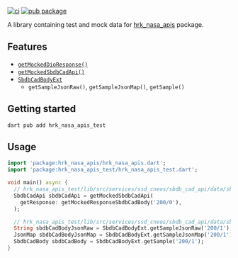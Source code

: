 [![ci](https://github.com/hrishikesh-kadam/hrk_nasa_apis.dart/actions/workflows/ci.yaml/badge.svg)](https://github.com/hrishikesh-kadam/hrk_nasa_apis.dart/actions/workflows/ci.yaml)
[![pub package](https://img.shields.io/pub/v/hrk_nasa_apis_test.svg)](https://pub.dev/packages/hrk_nasa_apis_test)

A library containing test and mock data for [hrk_nasa_apis] package.

## Features

- [`getMockedDioResponse()`]
- [`getMockedSbdbCadApi()`]
- [`SbdbCadBodyExt`]
  - `getSampleJsonRaw()`, `getSampleJsonMap()`, `getSample()`

## Getting started

```console
dart pub add hrk_nasa_apis_test
```

## Usage

```dart
import 'package:hrk_nasa_apis/hrk_nasa_apis.dart';
import 'package:hrk_nasa_apis_test/hrk_nasa_apis_test.dart';

void main() async {
  // hrk_nasa_apis_test/lib/src/services/ssd_cneos/sbdb_cad_api/data/sbdb_cad_body/sample/200/0.json
  SbdbCadApi sbdbCadApi = getMockedSbdbCadApi(
    getResponse: getMockedResponseSbdbCadBody('200/0'),
  );

  // hrk_nasa_apis_test/lib/src/services/ssd_cneos/sbdb_cad_api/data/sbdb_cad_body/sample/200/1.json
  String sbdbCadBodyJsonRaw = SbdbCadBodyExt.getSampleJsonRaw('200/1');
  JsonMap sbdbCadBodyJsonMap = SbdbCadBodyExt.getSampleJsonMap('200/1');
  SbdbCadBody sbdbCadBody = SbdbCadBodyExt.getSample('200/1');
}
```


[hrk_nasa_apis]: https://pub.dev/packages/hrk_nasa_apis
[`getMockedDioResponse()`]: lib/src/dio/response.dart
[`getMockedSbdbCadApi()`]: lib/src/services/ssd_cneos/sbdb_cad_api/sbdb_cad_api.dart
[`SbdbCadBodyExt`]: lib/src/services/ssd_cneos/sbdb_cad_api/data/sbdb_cad_body/sbdb_cad_body.dart
